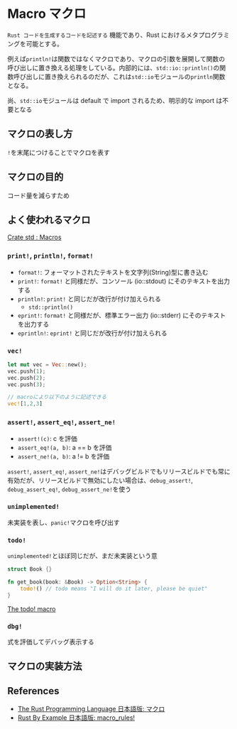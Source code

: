 # Macro マクロ

`Rust コードを生成するコードを記述する` 機能であり、Rust におけるメタプログラミングを可能とする。

例えば`println!`は関数ではなくマクロであり、マクロの引数を展開して関数の呼び出しに置き換える処理をしている。内部的には、`std::io::println()`の関数呼び出しに置き換えられるのだが、これは`std::io`モジュールの`println`関数となる。

尚、`std::io`モジュールは default で import されるため、明示的な import は不要となる

## マクロの表し方

`!`を末尾につけることでマクロを表す

## マクロの目的

コード量を減らすため

## よく使われるマクロ

[Crate std : Macros](https://doc.rust-lang.org/std/#macros)

### `print!`, `println!`, `format!`

- `format!`: フォーマットされたテキストを文字列(String)型に書き込む
- `print!`: `format!` と同様だが、コンソール (io::stdout) にそのテキストを出力する
- `println!`: `print!` と同じだが改行が付け加えられる
  - `std::println()`
- `eprint!`: `format!` と同様だが、標準エラー出力 (io::stderr) にそのテキストを出力する
- `eprintln!`: `eprint!` と同じだが改行が付け加えられる

### `vec!`

```rs
let mut vec = Vec::new();
vec.push(1);
vec.push(2);
vec.push(3);

// macroにより以下のように記述できる
vec![1,2,3]
```

### `assert!`, `assert_eq!`, `assert_ne!`

- `assert!(c)`: c を評価
- `assert_eq!(a, b)`: a == b を評価
- `assert_ne!(a, b)`: a != b を評価

`assert!`, `assert_eq!`, `assert_ne!`はデバッグビルドでもリリースビルドでも常に有効だが、リリースビルドで無効にしたい場合は、`debug_assert!`, `debug_assert_eq!`, `debug_assert_ne!`を使う

### `unimplemented!`

未実装を表し、`panic!`マクロを呼び出す

### `todo!`

`unimplemented!`とほぼ同じだが、まだ未実装という意

```rs
struct Book {}

fn get_book(book: &Book) -> Option<String> {
    todo!() // todo means "I will do it later, please be quiet"
}
```

[The todo! macro](https://dhghomon.github.io/easy_rust/Chapter_44.html)

### `dbg!`

式を評価してデバッグ表示する

## マクロの実装方法

## References

- [The Rust Programming Language 日本語版: マクロ](https://doc.rust-jp.rs/book-ja/ch19-06-macros.html)
- [Rust By Example 日本語版: macro_rules!](https://doc.rust-jp.rs/rust-by-example-ja/macros.html)
